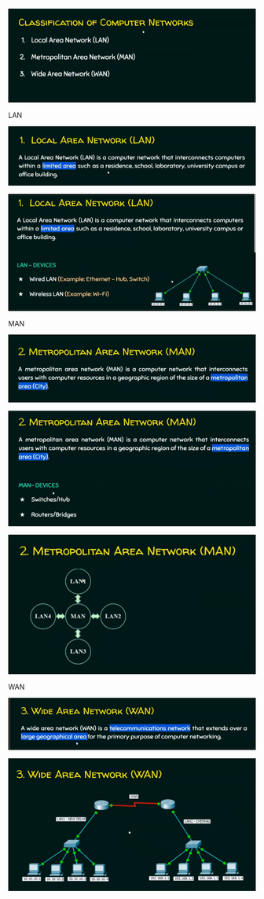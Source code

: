 ![img.png](img.png)

LAN

![img_1.png](img_1.png)

![img_2.png](img_2.png)

MAN

![img_3.png](img_3.png)

![img_4.png](img_4.png)

![img_5.png](img_5.png)

WAN

![img_6.png](img_6.png)

![img_7.png](img_7.png)

